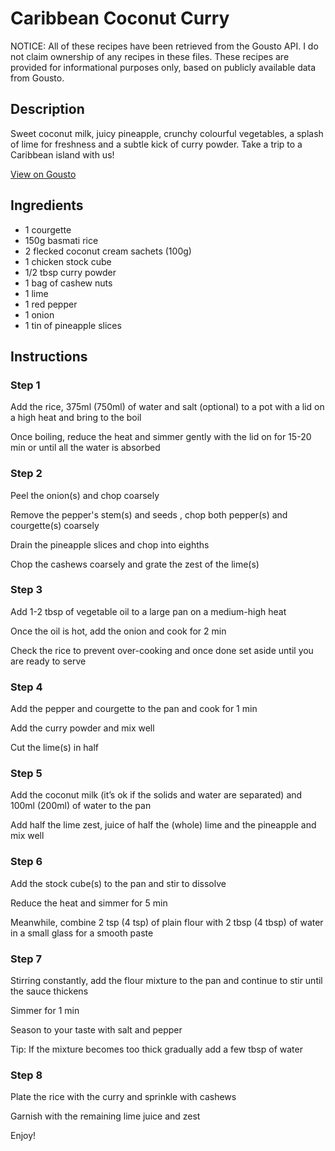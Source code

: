 # Caribbean Coconut Curry

NOTICE: All of these recipes have been retrieved from the Gousto API. I do not claim ownership of any recipes in these files. These recipes are provided for informational purposes only, based on publicly available data from Gousto.

## Description

Sweet coconut milk, juicy pineapple, crunchy colourful vegetables, a splash of lime for freshness and a subtle kick of curry powder. Take a trip to a Caribbean island with us!

[View on Gousto](https://www.gousto.co.uk/recipes/cookbook/caribbean-coconut-curry)

## Ingredients

- 1 courgette
- 150g basmati rice 
- 2 flecked coconut cream sachets (100g)
- 1 chicken stock cube
- 1/2 tbsp curry powder
- 1 bag of cashew nuts
- 1 lime 
- 1 red pepper
- 1 onion
- 1 tin of pineapple slices 

## Instructions

### Step 1

Add the rice, 375ml <span class="text-danger">(750ml)</span> of water and salt (optional) to a pot with a lid on a high heat and bring to the boil


Once boiling, reduce the heat and simmer gently with the lid on for 15-20 min or until all the water is absorbed

### Step 2

Peel the onion<span class="text-danger">(s)</span> and chop coarsely


Remove the pepper's stem<span class="text-danger">(s)</span> and seeds , chop both pepper<span class="text-danger">(s)</span> and courgette<span class="text-danger">(s)</span> coarsely


Drain the pineapple slices and chop into eighths


Chop the cashews coarsely and grate the zest of the lime<span class="text-danger">(s)</span>

### Step 3

Add 1-2 tbsp of vegetable oil to a large pan on a medium-high heat


Once the oil is hot, add the onion and cook for 2 min


Check the rice to prevent over-cooking and once done set aside until you are ready to serve

### Step 4

Add the pepper and courgette to the pan and cook for 1 min


Add the curry powder and mix well


Cut the lime<span class="text-danger">(s)</span> in half

### Step 5

Add the coconut milk (it&rsquo;s ok if the solids and water are separated) and 100ml <span class="text-danger">(200ml)</span> of water to the pan


Add half the lime zest, juice of half the <span class="text-danger">(whole)</span> lime and the pineapple and mix well

### Step 6

Add the stock cube<span class="text-danger">(s)</span> to the pan and stir to dissolve


Reduce the heat and simmer for 5 min


Meanwhile, combine 2 tsp <span class="text-danger">(4 tsp)</span> of plain flour with 2 tbsp <span class="text-danger">(4 tbsp)</span> of water in a small glass for a smooth paste

### Step 7

Stirring constantly, add the flour mixture to the pan and continue to stir until the sauce thickens


Simmer for 1 min


Season to your taste with salt and pepper


Tip: If the mixture becomes too thick gradually add a few tbsp of water

### Step 8

Plate the rice with the curry and sprinkle with cashews 


Garnish with the remaining lime juice and zest


Enjoy!

